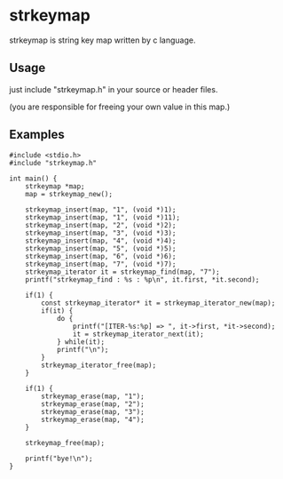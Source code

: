 # strkeymap
strkeymap is string key map written by c language.

## Usage

just include "strkeymap.h" in your source or header files.

(you are responsible for freeing your own value in this map.)


## Examples

	#include <stdio.h>
	#include "strkeymap.h"                                                                                            
					 
	int main() {
		strkeymap *map;
		map = strkeymap_new();
	 
		strkeymap_insert(map, "1", (void *)1);
		strkeymap_insert(map, "1", (void *)11);
		strkeymap_insert(map, "2", (void *)2);
		strkeymap_insert(map, "3", (void *)3);
		strkeymap_insert(map, "4", (void *)4);
		strkeymap_insert(map, "5", (void *)5);
		strkeymap_insert(map, "6", (void *)6);
		strkeymap_insert(map, "7", (void *)7);
		strkeymap_iterator it = strkeymap_find(map, "7");
		printf("strkeymap_find : %s : %p\n", it.first, *it.second);
	 
		if(1) {
			const strkeymap_iterator* it = strkeymap_iterator_new(map);
			if(it) {
				do {
					printf("[ITER-%s:%p] => ", it->first, *it->second);
					it = strkeymap_iterator_next(it);
				} while(it);
				printf("\n");
			}
			strkeymap_iterator_free(map);
		}
	 
		if(1) {
			strkeymap_erase(map, "1");
			strkeymap_erase(map, "2");
			strkeymap_erase(map, "3");
			strkeymap_erase(map, "4");
		}
	 
		strkeymap_free(map);
	 
		printf("bye!\n");
	}

